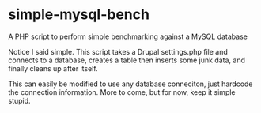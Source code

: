 simple-mysql-bench
==================

A PHP script to perform simple benchmarking against a MySQL database

Notice I said simple. This script takes a Drupal settings.php file and connects to a database, creates a table then inserts some junk data, and finally cleans up after itself.

This can easily be modified to use any database conneciton, just hardcode the connection information. More to come, but for now, keep it simple stupid.
